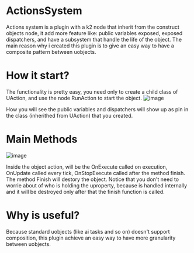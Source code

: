 # ActionsSystem

Actions system is a plugin with a k2 node that inherit from the construct objects node, it add more feature like:
public variables exposed, exposed dispatchers, and have a subsystem that handle the life of the object.
The main reason why i created this plugin is to give an easy way to have a composite pattern between uobjects.

# How it start?

The functionality is pretty easy, you need only to create a child class of UAction, and use the node RunAction to start the object.
![image](https://user-images.githubusercontent.com/13841147/152138981-f0c3e8e7-bdb0-4554-a3f8-95adebfc8d8b.png)

How you will see the public variables and dispatchers will show up as pin in the class (inherithed from UAction) that you created.

# Main Methods

![image](https://user-images.githubusercontent.com/13841147/152139448-f4b56773-b2fb-4da0-9e6c-8e4aecb83ee8.png)

Inside the object action, will be the OnExecute called on execution, OnUpdate called every tick, OnStopExecute called after the method finish.
The method Finish will destory the object.
Notice that you don't need to worrie about of who is holding the uproperty, because is handled internally and it will be destroyed only after that the finish function is called.

# Why is useful?

Because standard uobjects (like ai tasks and so on) doesn't support composition, this plugin achieve an easy way to have more granularity between uobjects. 
